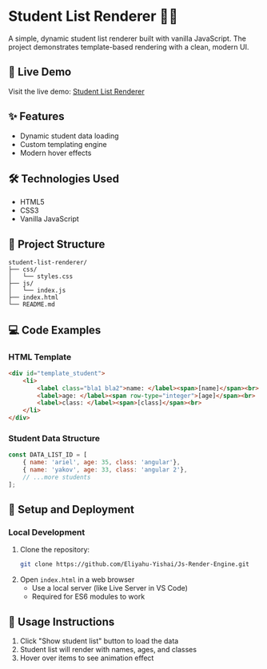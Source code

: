 # Student List Renderer 👨‍🎓

A simple, dynamic student list renderer built with vanilla JavaScript. The project demonstrates template-based rendering with a clean, modern UI.

## 🌟 Live Demo
Visit the live demo: [Student List Renderer](https://[your-username].github.io/[repository-name])

## ✨ Features
- Dynamic student data loading
- Custom templating engine
- Modern hover effects

## 🛠️ Technologies Used
- HTML5
- CSS3
- Vanilla JavaScript

## 📁 Project Structure
```
student-list-renderer/
├── css/
│   └── styles.css
├── js/
│   └── index.js
├── index.html
└── README.md
```

## 💻 Code Examples

### HTML Template
```html
<div id="template_student">
    <li>
        <label class="bla1 bla2">name: </label><span>[name]</span><br>
        <label>age: </label><span row-type="integer">[age]</span><br>
        <label>class: </label><span>[class]</span><br>
    </li>
</div>
```

### Student Data Structure
```javascript
const DATA_LIST_ID = [
    { name: 'ariel', age: 35, class: 'angular'},
    { name: 'yakov', age: 33, class: 'angular 2'},
    // ...more students
];
```

## 🚀 Setup and Deployment

### Local Development
1. Clone the repository:
   ```bash
   git clone https://github.com/Eliyahu-Yishai/Js-Render-Engine.git
   ```
2. Open `index.html` in a web browser
   - Use a local server (like Live Server in VS Code)
   - Required for ES6 modules to work



## 📝 Usage Instructions
1. Click "Show student list" button to load the data
2. Student list will render with names, ages, and classes
3. Hover over items to see animation effect


